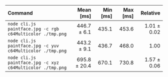| Command | Mean [ms] | Min [ms] | Max [ms] | Relative |
|:---|---:|---:|---:|---:|
| `node cli.js paintface.jpg -c rgb c64Multicolor ./tmp.png` | 446.7 ± 6.1 | 435.1 | 453.6 | 1.01 ± 0.02 |
| `node cli.js paintface.jpg -c yuv c64Multicolor ./tmp.png` | 443.2 ± 9.1 | 436.7 | 468.0 | 1.00 |
| `node cli.js paintface.jpg -c xyz c64Multicolor ./tmp.png` | 695.8 ± 20.4 | 670.1 | 730.8 | 1.57 ± 0.06 |
